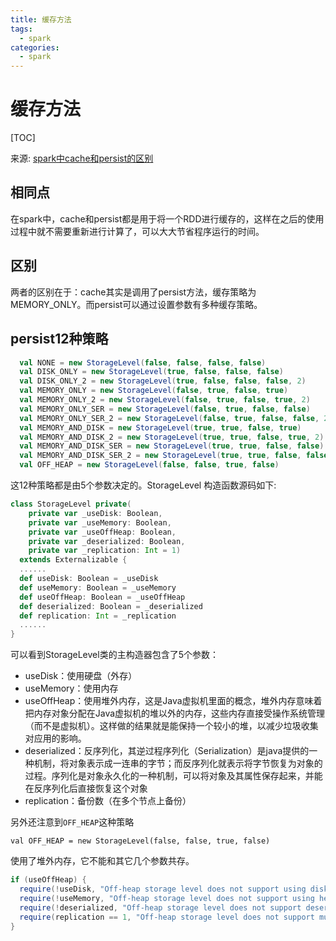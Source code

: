 ```yaml
---
title: 缓存方法
tags: 
  - spark
categories:
  - spark
---
```


# 缓存方法

[TOC]

来源: [spark中cache和persist的区别](http://blog.csdn.net/houmou/article/details/52491419)

## 相同点

在spark中，cache和persist都是用于将一个RDD进行缓存的，这样在之后的使用过程中就不需要重新进行计算了，可以大大节省程序运行的时间。

## 区别

两者的区别在于：cache其实是调用了persist方法，缓存策略为MEMORY_ONLY。而persist可以通过设置参数有多种缓存策略。

## persist12种策略

```scala
  val NONE = new StorageLevel(false, false, false, false)
  val DISK_ONLY = new StorageLevel(true, false, false, false)
  val DISK_ONLY_2 = new StorageLevel(true, false, false, false, 2)
  val MEMORY_ONLY = new StorageLevel(false, true, false, true)
  val MEMORY_ONLY_2 = new StorageLevel(false, true, false, true, 2)
  val MEMORY_ONLY_SER = new StorageLevel(false, true, false, false)
  val MEMORY_ONLY_SER_2 = new StorageLevel(false, true, false, false, 2)
  val MEMORY_AND_DISK = new StorageLevel(true, true, false, true)
  val MEMORY_AND_DISK_2 = new StorageLevel(true, true, false, true, 2)
  val MEMORY_AND_DISK_SER = new StorageLevel(true, true, false, false)
  val MEMORY_AND_DISK_SER_2 = new StorageLevel(true, true, false, false, 2)
  val OFF_HEAP = new StorageLevel(false, false, true, false)
```

这12种策略都是由5个参数决定的。StorageLevel 构造函数源码如下:

```scala
class StorageLevel private(
    private var _useDisk: Boolean,
    private var _useMemory: Boolean,
    private var _useOffHeap: Boolean,
    private var _deserialized: Boolean,
    private var _replication: Int = 1)
  extends Externalizable {
  ......
  def useDisk: Boolean = _useDisk
  def useMemory: Boolean = _useMemory
  def useOffHeap: Boolean = _useOffHeap
  def deserialized: Boolean = _deserialized
  def replication: Int = _replication
  ......
}
```



可以看到StorageLevel类的主构造器包含了5个参数：

- useDisk：使用硬盘（外存）
- useMemory：使用内存
- useOffHeap：使用堆外内存，这是Java虚拟机里面的概念，堆外内存意味着把内存对象分配在Java虚拟机的堆以外的内存，这些内存直接受操作系统管理（而不是虚拟机）。这样做的结果就是能保持一个较小的堆，以减少垃圾收集对应用的影响。
- deserialized：反序列化，其逆过程序列化（Serialization）是java提供的一种机制，将对象表示成一连串的字节；而反序列化就表示将字节恢复为对象的过程。序列化是对象永久化的一种机制，可以将对象及其属性保存起来，并能在反序列化后直接恢复这个对象
- replication：备份数（在多个节点上备份）



另外还注意到`OFF_HEAP`这种策略

```
val OFF_HEAP = new StorageLevel(false, false, true, false)
```

使用了堆外内存，它不能和其它几个参数共存。

```scala
if (useOffHeap) {
  require(!useDisk, "Off-heap storage level does not support using disk")
  require(!useMemory, "Off-heap storage level does not support using heap memory")
  require(!deserialized, "Off-heap storage level does not support deserialized storage")
  require(replication == 1, "Off-heap storage level does not support multiple replication")
}
```